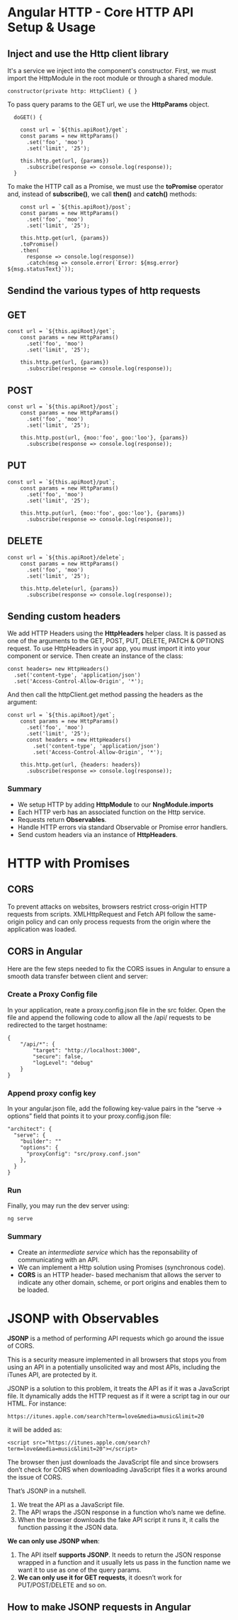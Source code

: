 # Angular HTTP - Core HTTP API Setup & Usage

## Inject and use the Http client library
It's a service we inject into the component's constructor. First, we must import the HttpModule in the root module or through a shared module.
```
constructor(private http: HttpClient) { }
```

To pass query params to the GET url, we use the **HttpParams** object.
```
  doGET() {
    
    const url = `${this.apiRoot}/get`;
    const params = new HttpParams()
      .set('foo', 'moo')
      .set('limit', '25');

    this.http.get(url, {params})
      .subscribe(response => console.log(response));
  }
```

To make the HTTP call as a Promise, we must use the **toPromise** operator and, instead of **subscribe()**, we call **then()** and **catch()** methods:
```
    const url = `${this.apiRoot}/post`;
    const params = new HttpParams()
      .set('foo', 'moo')
      .set('limit', '25');

    this.http.get(url, {params})
    .toPromise()
    .then(
      response => console.log(response))
      .catch(msg => console.error(`Error: ${msg.error} ${msg.statusText}`));
```

## Sendind the various types of http requests
## GET
```
const url = `${this.apiRoot}/get`;
    const params = new HttpParams()
      .set('foo', 'moo')
      .set('limit', '25');

    this.http.get(url, {params})
      .subscribe(response => console.log(response));
```

## POST
```
const url = `${this.apiRoot}/post`;
    const params = new HttpParams()
      .set('foo', 'moo')
      .set('limit', '25');

    this.http.post(url, {moo:'foo', goo:'loo'}, {params})
      .subscribe(response => console.log(response));
```

## PUT
```
const url = `${this.apiRoot}/put`;
    const params = new HttpParams()
      .set('foo', 'moo')
      .set('limit', '25');

    this.http.put(url, {moo:'foo', goo:'loo'}, {params})
      .subscribe(response => console.log(response));
```

## DELETE
```
const url = `${this.apiRoot}/delete`;
    const params = new HttpParams()
      .set('foo', 'moo')
      .set('limit', '25');

    this.http.delete(url, {params})
      .subscribe(response => console.log(response));
```
## Sending custom headers
We add HTTP Headers using the **HttpHeaders** helper class. It is passed as one of the arguments to the GET, POST, PUT, DELETE, PATCH & OPTIONS request.
To use HttpHeaders in your app, you must import it into your component or service. Then create an instance of the class:
```
const headers= new HttpHeaders()
  .set('content-type', 'application/json')
  .set('Access-Control-Allow-Origin', '*');
```

And then call the httpClient.get method passing the headers as the argument:
```
const url = `${this.apiRoot}/get`;
    const params = new HttpParams()
      .set('foo', 'moo')
      .set('limit', '25');
      const headers = new HttpHeaders()
        .set('content-type', 'application/json')
        .set('Access-Control-Allow-Origin', '*');

    this.http.get(url, {headers: headers})
      .subscribe(response => console.log(response));
```

### Summary
* We setup HTTP by adding **HttpModule** to our **NngModule.imports**
* Each HTTP verb has an associated function on the Http service.
* Requests return **Observables**.
* Handle HTTP errors via standard Observable or Promise error handlers.
* Send custom headers via an instance of **HttpHeaders**.

# HTTP with Promises

## CORS
To prevent attacks on websites, browsers restrict cross-origin HTTP requests from scripts. XMLHttpRequest and Fetch API follow the same-origin policy and can only process requests from the origin where the application was loaded.

## CORS in Angular
Here are the few steps needed to fix the CORS issues in Angular to ensure a smooth data transfer between client and server:

### Create a Proxy Config file
In your application, reate a proxy.config.json file in the src folder. Open the file and append the following code to allow all the /api/ requests to be redirected to the target hostname:
```
{
    "/api/*": {
        "target": "http://localhost:3000",
        "secure": false,
        "logLevel": "debug"
    }
}
```

### Append proxy config key
In your angular.json file, add the following key-value pairs in the “serve -> options” field that points it to your proxy.config.json file:
```
"architect": {
  "serve": {
    "builder": ""
    "options": {
      "proxyConfig": "src/proxy.conf.json"
    },
  }
}
```

### Run
Finally, you may run the dev server using:
```
ng serve
```
### Summary
* Create an *intermediate service* which has the reponsability of communicating with an API.
* We can implement a Http solution using Promises (synchronous code).
* **CORS** is an HTTP header- based mechanism that allows the server to indicate any other domain, scheme, 
  or port origins and enables them to be loaded.

# JSONP with Observables
**JSONP** is a method of performing API requests which go around the issue of CORS.

This is a security measure implemented in all browsers that stops you from using an API in a potentially unsolicited way and most APIs, including the iTunes API, are protected by it.

JSONP is a solution to this problem, it treats the API as if it was a JavaScript file. It dynamically adds
the HTTP request as if it were a script tag in our our HTML.
For instance:
```
https://itunes.apple.com/search?term=love&media=music&limit=20
```
it will be added as:
```
<script src="https://itunes.apple.com/search?term=love&media=music&limit=20"></script>
```
The browser then just downloads the JavaScript file and since browsers don’t check for CORS when downloading JavaScript files it a works around the issue of CORS.

That’s JSONP in a nutshell.
1. We treat the API as a JavaScript file.
2. The API wraps the JSON response in a function who’s name we define.
3. When the browser downloads the fake API script it runs it, it calls the function passing it the JSON data.

**We can only use JSONP when**:
1. The API itself **supports JSONP**. It needs to return the JSON response wrapped in a function and it usually lets us pass in the function name we want it to use as one of the query params.
2. **We can only use it for GET requests**, it doesn’t work for PUT/POST/DELETE and so on.

## How to make JSONP requests in Angular
